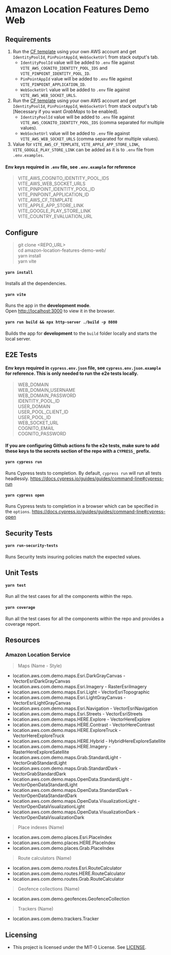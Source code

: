 # Amazon Location Features Demo Web

## Requirements

1. Run the [CF template](https://us-east-1.console.aws.amazon.com/cloudformation/home?region=us-east-1#/stacks/create?stackName=amazon-location-default-unauth-resources&templateURL=https://amazon-location-resources-setup.s3.amazonaws.com/dev/default-unauth-resources-template.yaml) using your own AWS account and get `IdentityPoolId`, `PinPointAppId`, `WebSocketUrl` from stack output's tab.
	- `IdentityPoolId` value will be added to `.env` file against `VITE_AWS_COGNITO_IDENTITY_POOL_IDS` and `VITE_PINPOINT_IDENTITY_POOL_ID`.
	- `PinPointAppId` value will be added to `.env` file against `VITE_PINPOINT_APPLICATION_ID`.
	- `WebSocketUrl` value will be added to `.env` file against `VITE_AWS_WEB_SOCKET_URLS`.
2. Run the [CF template](https://ap-southeast-1.console.aws.amazon.com/cloudformation/home?region=ap-southeast-1#/stacks/create?stackName=amazon-location-default-unauth-resources&templateURL=https://amazon-location-resources-setup.s3.amazonaws.com/dev/default-unauth-resources-template.yaml) using your own AWS account and get `IdentityPoolId`, `PinPointAppId`, `WebSocketUrl` from stack output's tab [Necessary if you want *GrabMaps* to be enabled].
	- `IdentityPoolId` value will be added to `.env` file against `VITE_AWS_COGNITO_IDENTITY_POOL_IDS` (comma separated for multiple values).
	- `WebSocketUrl` value will be added to `.env` file against `VITE_AWS_WEB_SOCKET_URLS` (comma separated for multiple values).
5. Value for `VITE_AWS_CF_TEMPLATE`, `VITE_APPLE_APP_STORE_LINK`, `VITE_GOOGLE_PLAY_STORE_LINK` can be added as it is to `.env` file from `.env.examples`.

#### Env keys required in `.env` file, see `.env.example` for reference

> VITE_AWS_COGNITO_IDENTITY_POOL_IDS<br />
VITE_AWS_WEB_SOCKET_URLS<br />
VITE_PINPOINT_IDENTITY_POOL_ID<br />
VITE_PINPOINT_APPLICATION_ID<br />
VITE_AWS_CF_TEMPLATE<br />
VITE_APPLE_APP_STORE_LINK<br />
VITE_GOOGLE_PLAY_STORE_LINK<br />
VITE_COUNTRY_EVALUATION_URL<br />

## Configure

> git clone <REPO_URL><br />
cd amazon-location-features-demo-web/<br />
yarn install<br />
yarn vite

#### `yarn install`

Installs all the dependencies.

#### `yarn vite`

Runs the app in the **development mode**.<br />
Open [http://localhost:3000](http://localhost:3000) to view it in the browser.

#### `yarn run build && npx http-server ./build -p 8080`

Builds the app for **development** to the `build` folder locally and starts the local server.

## E2E Tests

#### Env keys required in `cypress.env.json` file, see `cypress.env.json.example` for reference. This is only needed to run the e2e tests locally.

>WEB_DOMAIN<br />
WEB_DOMAIN_USERNAME<br />
WEB_DOMAIN_PASSWORD<br />
IDENTITY_POOL_ID<br />
USER_DOMAIN<br />
USER_POOL_CLIENT_ID<br />
USER_POOL_ID<br />
WEB_SOCKET_URL<br />
COGNITO_EMAIL<br />
COGNITO_PASSWORD<br />

#### If you are configuring Github actions fo the e2e tests, make sure to add these keys to the secrets section of the repo with a `CYPRESS_` prefix.

#### `yarn cypress run`

Runs Cypress tests to completion. By default, `cypress run` will run all tests headlessly. https://docs.cypress.io/guides/guides/command-line#cypress-run

#### `yarn cypress open`

Runs Cypress tests to completion in a browser which can be specified in the `options`. https://docs.cypress.io/guides/guides/command-line#cypress-open

## Security Tests

#### `yarn run-security-tests`

Runs Security tests insuring policies match the expected values.

## Unit Tests

#### `yarn test`

Run all the test cases for all the components within the repo.

#### `yarn coverage`

Run all the test cases for all the components within the repo and provides a coverage report.

## Resources

### Amazon Location Service

> Maps (Name - Style)

- location.aws.com.demo.maps.Esri.DarkGrayCanvas - VectorEsriDarkGrayCanvas
- location.aws.com.demo.maps.Esri.Imagery - RasterEsriImagery
- location.aws.com.demo.maps.Esri.Light - VectorEsriTopographic
- location.aws.com.demo.maps.Esri.LightGrayCanvas - VectorEsriLightGrayCanvas
- location.aws.com.demo.maps.Esri.Navigation - VectorEsriNavigation
- location.aws.com.demo.maps.Esri.Streets - VectorEsriStreets
- location.aws.com.demo.maps.HERE.Explore - VectorHereExplore
- location.aws.com.demo.maps.HERE.Contrast - VectorHereContrast
- location.aws.com.demo.maps.HERE.ExploreTruck - VectorHereExploreTruck
- location.aws.com.demo.maps.HERE.Hybrid - HybridHereExploreSatellite
- location.aws.com.demo.maps.HERE.Imagery - RasterHereExploreSatellite
- location.aws.com.demo.maps.Grab.StandardLight - VectorGrabStandardLight
- location.aws.com.demo.maps.Grab.StandardDark - VectorGrabStandardDark
- location.aws.com.demo.maps.OpenData.StandardLight - VectorOpenDataStandardLight
- location.aws.com.demo.maps.OpenData.StandardDark - VectorOpenDataStandardDark
- location.aws.com.demo.maps.OpenData.VisualizationLight - VectorOpenDataVisualizationLight
- location.aws.com.demo.maps.OpenData.VisualizationDark - VectorOpenDataVisualizationDark

> Place indexes (Name)

- location.aws.com.demo.places.Esri.PlaceIndex
- location.aws.com.demo.places.HERE.PlaceIndex
- location.aws.com.demo.places.Grab.PlaceIndex

> Route calculators (Name)

- location.aws.com.demo.routes.Esri.RouteCalculator
- location.aws.com.demo.routes.HERE.RouteCalculator
- location.aws.com.demo.routes.Grab.RouteCalculator

> Geofence collections (Name)

- location.aws.com.demo.geofences.GeofenceCollection

> Trackers (Name)

- location.aws.com.demo.trackers.Tracker

## Licensing

- This project is licensed under the MIT-0 License. See [LICENSE](https://github.com/aws-samples/amazon-location-samples/blob/main/LICENSE).
